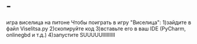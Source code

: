 # -
игра виселица на питоне
Чтобы поиграть в игру "Виселица":
1)зайдите в файл Viselitsa.py
2)скопируйте код
3)вставьте его в ваш IDE (PyCharm, onlinegbd и т.д.)
4)запустите 
SUUUUUIIIIIIIII
